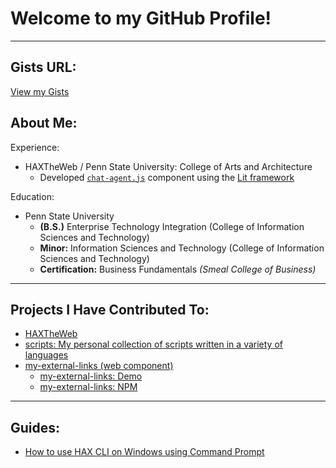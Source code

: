 # Welcome to my GitHub Profile!

---

## Gists URL:
[View my Gists](https://gist.github.com/zdodson21)

## About Me:

Experience:
* HAXTheWeb / Penn State University: College of Arts and Architecture
  * Developed [`chat-agent.js`](https://github.com/haxtheweb/webcomponents/tree/master/elements/chat-agent) component using the [Lit framework](https://lit.dev/)

Education:
* Penn State University
  * **(B.S.)** Enterprise Technology Integration (College of Information Sciences and Technology)
  * **Minor:** Information Sciences and Technology (College of Information Sciences and Technology)
  * **Certification:** Business Fundamentals *(Smeal College of Business)* 

---

## Projects I Have Contributed To:

* [HAXTheWeb](https://github.com/zdodson21/haxtheweb)
* [scripts: My personal collection of scripts written in a variety of languages](https://github.com/zdodson21/scripts)
* [my-external-links (web component)](https://github.com/Essential-Component-Toolbox/my-external-links)
  * [my-external-links: Demo](https://my-external-links-demo.vercel.app/)
  * [my-external-links: NPM](https://www.npmjs.com/package/@essential-component-toolbox/my-external-links)

---

## Guides:

* [How to use HAX CLI on Windows using Command Prompt](https://gist.github.com/zdodson21/e9e92797787e80a03b0614da55fecd06)
